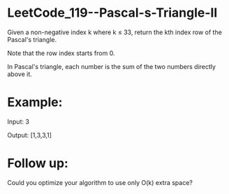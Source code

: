 # LeetCode_119--Pascal-s-Triangle-II

Given a non-negative index k where k ≤ 33, return the kth index row of the Pascal's triangle.

Note that the row index starts from 0.

In Pascal's triangle, each number is the sum of the two numbers directly above it.

# Example:

Input: 3

Output: [1,3,3,1]

# Follow up:

Could you optimize your algorithm to use only O(k) extra space?

